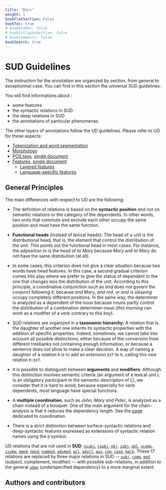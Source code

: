 ```yaml
---
title: "Docs"
weight: 1
bookFlatSection: False
bookToc: true
# bookHidden: false
# bookCollapseSection: false
# bookComments: false
bookSearch: true
---
```

# SUD Guidelines


The instruction for the annotation are organized by section, from general to exceptionnal case. You can find in this section the universal SUD guidelines. 

You will find informations about : 
- some features 
- the syntactic relations in SUD
- the deep relations in SUD
- the annotations of particular phenomenas

The other layers of annotations follow the UD guidelines. Please refer to UD for these aspects:

  - [Tokenization and word segmentation](https://universaldependencies.org/u/overview/tokenization.html)
  - [Morphology](https://universaldependencies.org/u/overview/morphology.html)
  - [POS tags](https://universaldependencies.org/u/pos), [single document](https://universaldependencies.org/u/pos/all.html)
  - [Features](https://universaldependencies.org/u/feat), [single document](https://universaldependencies.org/u/feat/all.html)
    - [Layered features](https://universaldependencies.org/u/overview/feat-layers.html)
    - [Language-specific features](https://universaldependencies.org/ext-feat-index.html)

## General Principles 


The main differences with respect to UD are the following:

 - The definition of relations is based on the **syntactic position** and not on semantic relations or the category of the dependents. In other words, two units that commute and exclude each other occupy the same position and must have the same function.

 - **Functional heads** (instead of lexical heads): The head of a unit is the distributional head, that is, the element that control the distribution of the unit. This points out the functional head in most cases. For instance, the adposition *to* is the head of *to Mary* because *Mary* and *to Mary* do not have the same distribution (at all).

 - In some cases, this criterion does not give a clear situation because two words have head features. In this case, a second gradual criterion comes into play where we prefer to give the status of dependent to the one that changes less the distribution of the unit. According to this principle, a coordinative conjunction such as *and* does not govern the conjunct following it, because *and Mary*, *and red*, or *and is sleeping* occupy completely different positions. In the same way, the determiner is analyzed as a dependent of the noun because nouns partly control the distribution of a combination determiner-noun (*this morning* can work as a modifier of a verb contrary to *this boy*).

 - SUD relations are organized in a **taxonomic hierarchy**: A relation that is the daughter of another one inherits its syntactic properties with the addition of specific properties. Indeed, sometimes, we cannot take into account all possible distinctions, either because of the conversion from different treebanks not containing enough information, or because a sentence does not allow to make a clear decision. A way of naming a daughter of a relation `R` is to add an extension `EXT` to `R`, calling this new relation `R:EXT`.

 - It is possible to distinguish between **arguments** and **modifiers**: Although this distinction involves semantic criteria (an argument of a lexical unit L is an obligatory participant in the semantic description of L), we consider that it is hard to avoid, because especially for verb dependents, most language have special functions.

 - A **multiple coordination**, such as *John, Mary and Peter*, is analyzed as a chain instead of a bouquet: One of the main argument for the chain-analysis is that it reduces the dependency length. See the [page](docs/general_guideline/Universal_construction/coordination.md) dedicated to coordination.

 - There is a strict distinction between surface-syntactic relations and deep-syntactic features expressed as extensions of syntactic relation names using the `@` symbol.

UD relations that are not used in **SUD**:
[`nsubj`](https://universaldependencies.org/u/dep/nsubj.html),
[`csubj`](https://universaldependencies.org/u/dep/csubj.html),
[`obj`](https://universaldependencies.org/u/dep/obj.html),
[`iobj`](https://universaldependencies.org/u/dep/iobj.html),
[`obl`](https://universaldependencies.org/u/dep/obl.html),
[`xcomp`](https://universaldependencies.org/u/dep/xcomp.html),
[`ccomp`](https://universaldependencies.org/u/dep/ccomp.html),
[`amod`](https://universaldependencies.org/u/dep/amod.html),
[`nmod`](https://universaldependencies.org/u/dep/nmod.html),
[`nummod`](https://universaldependencies.org/u/dep/nummod.html),
[`advmod`](https://universaldependencies.org/u/dep/advmod.html),
[`acl`](https://universaldependencies.org/u/dep/acl.html),
[`advcl`](https://universaldependencies.org/u/dep/advcl.html),
[`aux`](https://universaldependencies.org/u/dep/aux.html),
[`cop`](https://universaldependencies.org/u/dep/cop.html),
[`case`](https://universaldependencies.org/u/dep/case.html),
[`mark`](https://universaldependencies.org/u/dep/mark.html).
These 17 relations are replaced by three major relations in SUD --
[`subj`](docs/general_guideline/Syntactic_relations/subj.md),
[`comp`](docs/general_guideline/Syntactic_relations/comp/_index.md),
[`mod`](./docs/general_guideline/Syntactic_relations/mod/mod.md)
(subject, complement, modifier) -- with possible sub-relations, in addition to the general [`udep`](docs/general_guideline/Syntactic_relations/udep/udep.md) (underspecified dependency) to a more marginal extent.


## Authors and contributors 